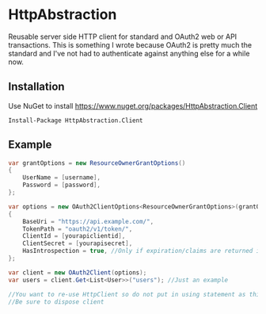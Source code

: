 # HttpAbstraction

Reusable server side HTTP client for standard and OAuth2 web or API transactions. This is something I wrote because OAuth2 is pretty much the standard and I've not had to authenticate against anything else for a while now. 

## Installation

Use NuGet to install https://www.nuget.org/packages/HttpAbstraction.Client

	Install-Package HttpAbstraction.Client

## Example

```cs
var grantOptions = new ResourceOwnerGrantOptions()
{
	UserName = [username],
	Password = [password],
};

var options = new OAuth2ClientOptions<ResourceOwnerGrantOptions>(grantOptions)
{
	BaseUri = "https://api.example.com/",
	TokenPath = "oauth2/v1/token/",
	ClientId = [yourapiclientid],
	ClientSecret = [yourapisecret],
	HasIntrospection = true, //Only if expiration/claims are returned in separate call to oauth2/v1/token/introspection
};

var client = new OAuth2Client(options);
var users = client.Get<List<User>>("users"); //Just an example

//You want to re-use HttpClient so do not put in using statement as this can cause network socket exhaustion
//Be sure to dispose client

```
